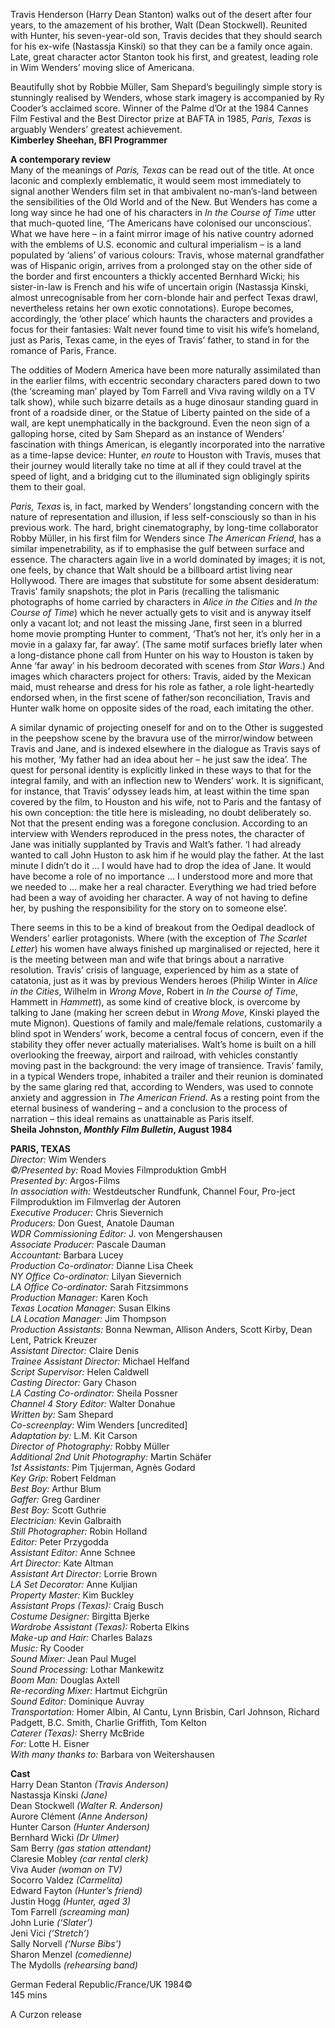 
Travis Henderson (Harry Dean Stanton) walks out of the desert after four years, to the amazement of his brother, Walt (Dean Stockwell). Reunited with Hunter, his seven-year-old son, Travis decides that they should search for his ex-wife (Nastassja Kinski) so that they can be a family once again. Late, great character actor Stanton took his first, and greatest, leading role in Wim Wenders’ moving slice of Americana.

Beautifully shot by Robbie Müller, Sam Shepard’s beguilingly simple story is stunningly realised by Wenders, whose stark imagery is accompanied by Ry Cooder’s acclaimed score. Winner of the Palme d’Or at the 1984 Cannes Film Festival and the Best Director prize at BAFTA in 1985, _Paris, Texas_ is arguably Wenders’ greatest achievement.  
**Kimberley Sheehan, BFI Programmer**  

**A contemporary review**  
Many of the meanings of _Paris, Texas_ can be read out of the title. At once laconic and complexly emblematic, it would seem most immediately to signal another Wenders film set in that ambivalent no-man’s-land between the sensibilities of the Old World and of the New. But Wenders has come a long way since he had one of his characters in _In the Course of Time_ utter that much-quoted line, ‘The Americans have colonised our unconscious’. What we have here – in a faint mirror image of his native country adorned with the emblems of U.S. economic and cultural imperialism – is a land populated by ‘aliens’ of various colours: Travis, whose maternal grandfather was of Hispanic origin, arrives from a prolonged stay on the other side of the border and first encounters a thickly accented Bernhard Wicki; his sister-in-law is French and his wife of uncertain origin (Nastassja Kinski, almost unrecognisable from her corn-blonde hair and perfect Texas drawl, nevertheless retains her own exotic connotations). Europe becomes, accordingly, the ‘other place’ which haunts the characters and provides a focus for their fantasies: Walt never found time to visit his wife’s homeland, just as Paris, Texas came, in the eyes of Travis’ father, to stand in for the romance of Paris, France.

The oddities of Modern America have been more naturally assimilated than in the earlier films, with eccentric secondary characters pared down to two (the ‘screaming man’ played by Tom Farrell and Viva raving wildly on a TV talk show), while such bizarre details as a huge dinosaur standing guard in front of a roadside diner, or the Statue of Liberty painted on the side of a wall, are kept unemphatically in the background. Even the neon sign of a galloping horse, cited by Sam Shepard as an instance of Wenders’ fascination with things American, is elegantly incorporated into the narrative as a time-lapse device: Hunter, _en route_ to Houston with Travis, muses that their journey would literally take no time at all if they could travel at the speed of light, and a bridging cut to the illuminated sign obligingly spirits them to their goal.

_Paris, Texas_ is, in fact, marked by Wenders’ longstanding concern with the nature of representation and illusion, if less self-consciously so than in his previous work. The hard, bright cinematography, by long-time collaborator Robby Müller, in his first film for Wenders since _The American Friend_, has a similar impenetrability, as if to emphasise the gulf between surface and essence. The characters again live in a world dominated by images; it is not, one feels, by chance that Walt should be a billboard artist living near Hollywood. There are images that substitute for some absent desideratum: Travis’ family snapshots; the plot in Paris (recalling the talismanic photographs of home carried by characters in _Alice in the Cities_ and _In the Course of Time_) which he never actually gets to visit and is anyway itself only a vacant lot; and not least the missing Jane, first seen in a blurred home movie prompting Hunter to comment, ‘That’s not her, it’s only her in a movie in a galaxy far, far away’. (The same motif surfaces briefly later when a long-distance phone call from Hunter on his way to Houston is taken by Anne ‘far away’ in his bedroom decorated with scenes from _Star Wars_.) And images which characters project for others: Travis, aided by the Mexican maid, must rehearse and dress for his role as father, a role light-heartedly endorsed when, in the first scene of father/son reconciliation, Travis and Hunter walk home on opposite sides of the road, each imitating the other.

A similar dynamic of projecting oneself for and on to the Other is suggested in the peepshow scene by the bravura use of the mirror/window between Travis and Jane, and is indexed elsewhere in the dialogue as Travis says of his mother, ‘My father had an idea about her – he just saw the idea’. The quest for personal identity is explicitly linked in these ways to that for the integral family, and with an inflection new to Wenders’ work. It is significant, for instance, that Travis’ odyssey leads him, at least within the time span covered by the film, to Houston and his wife, not to Paris and the fantasy of his own conception: the title here is misleading, no doubt deliberately so. Not that the present ending was a foregone conclusion. According to an interview with Wenders reproduced in the press notes, the character of Jane was initially supplanted by Travis and Walt’s father. ‘I had already wanted to call John Huston to ask him if he would play the father. At the last minute I didn’t do it … I would have had to drop the idea of Jane. It would have become a role of no importance … I understood more and more that we needed to … make her a real character. Everything we had tried before had been a way of avoiding her character. A way of not having to define her, by pushing the responsibility for the story on to someone else’.

There seems in this to be a kind of breakout from the Oedipal deadlock of Wenders’ earlier protagonists. Where (with the exception of _The Scarlet Letter_) his women have always finished up marginalised or rejected, here it is the meeting between man and wife that brings about a narrative resolution. Travis’ crisis of language, experienced by him as a state of catatonia, just as it was by previous Wenders heroes (Philip Winter in _Alice in the Cities_, Wilhelm in _Wrong Move_, Robert in _In the Course of Time_, Hammett in _Hammett_), as some kind of creative block, is overcome by talking to Jane (making her screen debut in _Wrong Move_, Kinski played the mute Mignon). Questions of family and male/female relations, customarily a blind spot in Wenders’ work, become a central focus of concern, even if the stability they offer never actually materialises. Walt’s home is built on a hill overlooking the freeway, airport and railroad, with vehicles constantly moving past in the background: the very image of transience. Travis’ family, in a typical Wenders trope, inhabited a trailer and their reunion is dominated by the same glaring red that, according to Wenders, was used to connote anxiety and aggression in  _The American Friend_. As a resting point from the eternal business of wandering – and a conclusion to the process of narration – this ideal remains as unattainable as Paris itself.  
**Sheila Johnston, _Monthly Film Bulletin_, August 1984**  

**PARIS, TEXAS**  
_Director:_ Wim Wenders  
_©/Presented by:_ Road Movies Filmproduktion GmbH  
_Presented by:_ Argos-Films  
_In association with:_ Westdeutscher Rundfunk, Channel Four, Pro-ject Filmproduktion im Filmverlag der Autoren  
_Executive Producer:_ Chris Sievernich  
_Producers:_ Don Guest, Anatole Dauman  
_WDR Commissioning Editor:_ J. von Mengershausen  
_Associate Producer:_ Pascale Dauman  
_Accountant:_ Barbara Lucey  
_Production Co-ordinator:_ Dianne Lisa Cheek  
_NY Office Co-ordinator:_ Lilyan Sievernich  
_LA Office Co-ordinator:_ Sarah Fitzsimmons  
_Production Manager:_ Karen Koch  
_Texas Location Manager:_ Susan Elkins  
_LA Location Manager:_ Jim Thompson  
_Production Assistants:_ Bonna Newman, Allison Anders, Scott Kirby, Dean Lent, Patrick Kreuzer  
_Assistant Director:_ Claire Denis  
_Trainee Assistant Director:_ Michael Helfand  
_Script Supervisor:_ Helen Caldwell  
_Casting Director:_ Gary Chason  
_LA Casting Co-ordinator:_ Sheila Possner  
_Channel 4 Story Editor:_ Walter Donahue  
_Written by:_ Sam Shepard  
_Co-screenplay:_ Wim Wenders [uncredited]  
_Adaptation by:_ L.M. Kit Carson  
_Director of Photography:_ Robby Müller  
_Additional 2nd Unit Photography:_ Martin Schäfer  
_1st Assistants:_ Pim Tjujerman, Agnès Godard  
_Key Grip:_ Robert Feldman  
_Best Boy:_ Arthur Blum  
_Gaffer:_ Greg Gardiner  
_Best Boy:_ Scott Guthrie  
_Electrician:_ Kevin Galbraith  
_Still Photographer:_ Robin Holland  
_Editor:_ Peter Przygodda  
_Assistant Editor:_ Anne Schnee  
_Art Director:_ Kate Altman  
_Assistant Art Director:_ Lorrie Brown  
_LA Set Decorator:_ Anne Kuljian  
_Property Master:_ Kim Buckley  
_Assistant Props (Texas):_ Craig Busch  
_Costume Designer:_ Birgitta Bjerke  
_Wardrobe Assistant (Texas):_ Roberta Elkins  
_Make-up and Hair:_ Charles Balazs  
_Music:_ Ry Cooder  
_Sound Mixer:_ Jean Paul Mugel  
_Sound Processing:_ Lothar Mankewitz  
_Boom Man:_ Douglas Axtell  
_Re-recording Mixer:_ Hartmut Eichgrün  
_Sound Editor:_ Dominique Auvray  
_Transportation:_ Homer Albin, Al Cantu, Lynn   Brisbin, Carl Johnson, Richard Padgett, B.C. Smith, Charlie Griffith, Tom Kelton  
_Caterer (Texas):_ Sherry McBride  
_For:_ Lotte H. Eisner  
_With many thanks to:_ Barbara von Weitershausen  

**Cast**  
Harry Dean Stanton _(Travis Anderson)_  
Nastassja Kinski _(Jane)_  
Dean Stockwell _(Walter R. Anderson)_  
Aurore Clément _(Anne Anderson)_  
Hunter Carson _(Hunter Anderson)_  
Bernhard Wicki _(Dr Ulmer)_  
Sam Berry _(gas station attendant)_  
Claresie Mobley _(car rental clerk)_  
Viva Auder _(woman on TV)_  
Socorro Valdez _(Carmelita)_  
Edward Fayton _(Hunter’s friend)_  
Justin Hogg _(Hunter, aged 3)_  
Tom Farrell _(screaming man)_  
John Lurie _(‘Slater’)_  
Jeni Vici _(‘Stretch’)_  
Sally Norvell _(‘Nurse Bibs’)_  
Sharon Menzel _(comedienne)_  
The Mydolls _(rehearsing band)_  

German Federal Republic/France/UK 1984©  
145 mins  

A Curzon release  
<!--stackedit_data:
eyJoaXN0b3J5IjpbMTg1NDk2OTI2Nl19
-->
